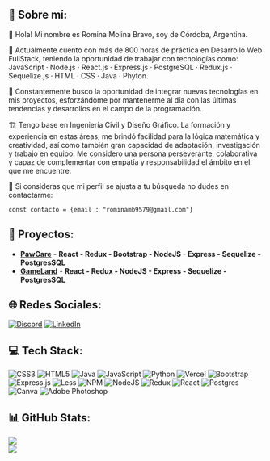 ## 💫 Sobre mí:
👋 Hola! Mi nombre es Romina Molina Bravo, soy de Córdoba, Argentina.

📌 Actualmente cuento con más de 800 horas de práctica en Desarrollo Web FullStack, teniendo la oportunidad de trabajar con tecnologías como: JavaScript · Node.js · React.js · Express.js · PostgreSQL · Redux.js · Sequelize.js · HTML · CSS · Java · Phyton.

🔎 Constantemente busco la oportunidad de integrar nuevas tecnologías en mis proyectos, esforzándome por mantenerme al día con las últimas tendencias y desarrollos en el campo de la programación.

🏗️ Tengo base en Ingeniería Civil y Diseño Gráfico. La formación y experiencia en estas áreas, me brindó facilidad para la lógica matemática y creatividad, así como también gran capacidad de adaptación, investigación y trabajo en equipo. Me considero una persona perseverante, colaborativa y capaz de complementar con empatía y responsabilidad el ámbito en el que me encuentre.

🚀 Si consideras que mi perfil se ajusta a tu búsqueda no dudes en contactarme:
```
const contacto = {email : "rominamb9579@gmail.com"}
```
## 📂 Proyectos:
- <a href="https://pawcare.vercel.app/" target="_blank">**PawCare**</a> -
**React - Redux - Bootstrap - NodeJS - Express - Sequelize - PostgresSQL**
- <a href="https://pi-videogames-main-kappa.vercel.app/" target="_blank">**GameLand**</a> -
**React - Redux - NodeJS - Express - Sequelize - PostgresSQL**

## 🌐 Redes Sociales:
[![Discord](https://img.shields.io/badge/Discord-%237289DA.svg?logo=discord&logoColor=white)](https://discord.gg/rominamb#8202) [![LinkedIn](https://img.shields.io/badge/LinkedIn-%230077B5.svg?logo=linkedin&logoColor=white)](https://linkedin.com/in/https://www.linkedin.com/in/romina-molina-bravo/) 

## 💻 Tech Stack:
![CSS3](https://img.shields.io/badge/css3-%231572B6.svg?style=flat&logo=css3&logoColor=white) ![HTML5](https://img.shields.io/badge/html5-%23E34F26.svg?style=flat&logo=html5&logoColor=white) ![Java](https://img.shields.io/badge/java-%23ED8B00.svg?style=flat&logo=java&logoColor=white) ![JavaScript](https://img.shields.io/badge/javascript-%23323330.svg?style=flat&logo=javascript&logoColor=%23F7DF1E) ![Python](https://img.shields.io/badge/python-3670A0?style=flat&logo=python&logoColor=ffdd54) ![Vercel](https://img.shields.io/badge/vercel-%23000000.svg?style=flat&logo=vercel&logoColor=white) ![Bootstrap](https://img.shields.io/badge/bootstrap-%23563D7C.svg?style=flat&logo=bootstrap&logoColor=white) ![Express.js](https://img.shields.io/badge/express.js-%23404d59.svg?style=flat&logo=express&logoColor=%2361DAFB) ![Less](https://img.shields.io/badge/less-2B4C80?style=flat&logo=less&logoColor=white) ![NPM](https://img.shields.io/badge/NPM-%23000000.svg?style=flat&logo=npm&logoColor=white) ![NodeJS](https://img.shields.io/badge/node.js-6DA55F?style=flat&logo=node.js&logoColor=white) ![Redux](https://img.shields.io/badge/redux-%23593d88.svg?style=flat&logo=redux&logoColor=white) ![React](https://img.shields.io/badge/react-%2320232a.svg?style=flat&logo=react&logoColor=%2361DAFB) ![Postgres](https://img.shields.io/badge/postgres-%23316192.svg?style=flat&logo=postgresql&logoColor=white) ![Canva](https://img.shields.io/badge/Canva-%2300C4CC.svg?style=flat&logo=Canva&logoColor=white) ![Adobe Photoshop](https://img.shields.io/badge/adobephotoshop-%2331A8FF.svg?style=flat&logo=adobephotoshop&logoColor=white)

## 📊 GitHub Stats:
![](https://github-readme-stats.vercel.app/api?username=rominamb&theme=material-palenight&hide_border=true&include_all_commits=false&count_private=false)<br/>
![](https://github-readme-stats.vercel.app/api/top-langs/?username=rominamb&theme=material-palenight&hide_border=true&include_all_commits=false&count_private=false&layout=compact)

